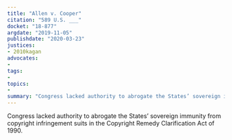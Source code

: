 ```yaml
---
title: "Allen v. Cooper"
citation: "589 U.S. ___"
docket: "18-877"
argdate: "2019-11-05"
publishdate: "2020-03-23"
justices:
- 2010kagan
advocates:
- 
tags:
- 
topics:
- 
summary: "Congress lacked authority to abrogate the States’ sovereign immunity from copyright infringement suits in the Copyright Remedy Clarification Act of 1990."
---
```

Congress lacked authority to abrogate the States’ sovereign immunity from copyright infringement suits in the Copyright Remedy Clarification Act of 1990.